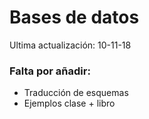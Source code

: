 # Bases de datos

Ultima actualización: 10-11-18

### Falta por añadir:
  * Traducción de esquemas
  * Ejemplos clase + libro
